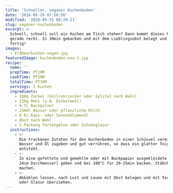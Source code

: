 ```yaml
---
title: 'Schneller, veganer Kuchenboden'
date: '2016-05-29 07:56:56'
modified: '2016-05-31 08:29:21'
slug: veganer-kuchenboden
excerpt: >-
  Schnell, schnell soll ein Kuchen am Tisch stehen? Dann kommt dieses Rezept
  gerade recht. In 30min gebacken und mit dem Lieblingsobst belegt und schon
  fertig!
images:
  - Erdbeerkuchen-vegan.jpg
featuredImage: kuchenboden-neu-1.jpg
recipe:
  name: ''
  prepTime: PT10M
  cookTime: PT20M
  totalTime: PT30M
  servings: 1 Kuchen
  ingredients:
    - 160g Zucker (Vollrohrzucker oder Xylitol nach Wahl)
    - 220g Mehl (z.B. Dinkelmehl)
    - 4 TL Backpulver
    - 250ml Wasser oder pflanzliche Milch
    - 6 EL Raps- oder Sonnenblumenöl
    - Obst nach Wahl
    - 1 Packung Tortengelee oder Schokoglasur
  instructions:
    - >-
      Die trockenen Zutaten für den Kuchenboden in einer Schüssel vermischen,
      Wasser und Öl zugeben und gut verrühren, so dass ein glatter Teig
      entsteht.
    - >-
      In eine gefettete und gemehlte oder mit Backpapier ausgekleidete Form (ca.
      24cm Durchmesser) geben und bei 180°C für 20-25min backen. Stäbchenprobe
      machen.
    - >-
      Abkühlen lassen, nach Lust und Laune mit Obst belegen und mit Tortengelee
      oder Glasur überziehen.
---
```


<!-- Image removed (no copyright): Erdbeerkuchen-vegan-640x640.jpg -->
